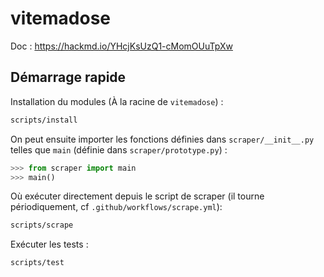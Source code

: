 # vitemadose

Doc : https://hackmd.io/YHcjKsUzQ1-cMomOUuTpXw

## Démarrage rapide

Installation du modules (À la racine de `vitemadose`) :

```bash
scripts/install
```

On peut ensuite importer les fonctions définies dans `scraper/__init__.py`
telles que `main` (définie dans `scraper/prototype.py`) :

```python
>>> from scraper import main
>>> main()
```

Où exécuter directement depuis le script de scraper (il tourne périodiquement,
cf `.github/workflows/scrape.yml`):

```bash
scripts/scrape
```

Exécuter les tests :

```bash
scripts/test
```
